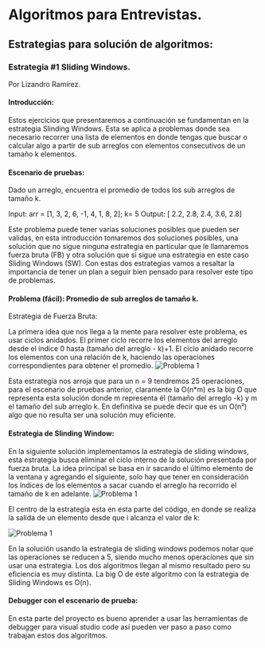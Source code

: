 # Algoritmos para Entrevistas.

## Estrategias para solución de algoritmos:

### Estrategia #1 Sliding Windows. 
Por Lizandro Ramírez.

#### Introducción:

Estos ejercicios que presentaremos a continuación se fundamentan en la estrategia Slinding Windows. Esta se aplica a problemas donde sea necesario recorrer una lista de elementos en donde tengas que buscar o calcular algo a partir de sub arreglos con elementos consecutivos de un tamaño k elementos.


#### Escenario de pruebas:

Dado un arreglo, encuentra el promedio de todos los sub arreglos de tamaño k.

Input: arr = [1, 3, 2, 6, -1, 4, 1, 8, 2];  k= 5
Output: [ 2.2, 2.8, 2.4, 3.6, 2.8]

Este problema puede tener varias soluciones posibles que pueden ser validas,  en esta introducción tomaremos dos soluciones posibles, una solución que no sigue ninguna estrategia en particular que le llamaremos fuerza bruta (FB) y otra solución que si sigue una estrategia en este caso Sliding Windows (SW). Con estas dos estrategias vamos a resaltar la importancia de tener un plan a seguir bien pensado para resolver este tipo de problemas. 


#### Problema (fácil): Promedio de sub arreglos de tamaño k.
Estrategia de Fuerza Bruta:

La primera idea que nos llega a la mente para resolver este problema, es usar ciclos anidados. El primer ciclo recorre los elementos del arreglo desde el índice 0 hasta  (tamaño del arreglo - k)+1. El ciclo anidado  recorre los elementos con una relación de k, haciendo las operaciones correspondientes para obtener el promedio.
![Problema 1](https://lh4.googleusercontent.com/Ma5kaP-NAVe7Bf7iXTER0na9k-vZae6szDWfUfzGdRG9MMXx6F_RFh7OzNq3OcVVR0yUksYaUpo7MBg8UfQ8eO-o985CekQkxwr2HZ0PmJ8HSJHPaiUNJVxjvfDs-Qs1HGsoDwra)



Esta estrategia nos arroja que para un n = 9  tendremos 25 operaciones,  para el escenario de pruebas anterior, claramente la O(n*m) es la big O que representa esta solución donde m representa él (tamaño del arreglo -k) y  m el tamaño del sub arreglo k. En definitiva se puede decir que es un O(n²) algo que no resulta ser una solución muy eficiente.

#### Estrategia de Slinding Window:

En la siguiente solución implementamos la estrategia de sliding windows, esta estrategia busca eliminar el ciclo interno  de la solución presentada por fuerza bruta. La idea principal se basa en ir sacando el último elemento de la ventana  y agregando el siguiente, solo hay que tener en consideración los índices de los elementos a sacar cuando el arreglo ha recorrido el tamaño de k en adelante.
![Problema 1](https://lh3.googleusercontent.com/acgmALBsJEokk6bwltWsTKCyIPvkw-wxrjUvJC4oXeehkd1bU4V2HPOZwoz7MtwvxQ8IDbubqdUuCVj66SRf3f4sKcMUc709ethmQzB2)


El centro de la estrategia esta en esta parte del código, en donde se realiza la salida de un elemento desde que i alcanza el valor de k:

![Problema 1](https://lh5.googleusercontent.com/BcseciTB7NzPLTYVomsm3pbltz5zv5hTvCFw1IfNe5yzjUFk1f8l__izz455zvfJFg3Jd-z0US2nbcLIpptHh9JMwwumAtY20l2IVrk)

En la solución usando la estrategia de sliding windows podemos notar que las operaciones se reducen a 5, siendo mucho menos operaciones que sin usar una estrategia. Los dos algoritmos llegan al mismo resultado pero su eficiencia es muy distinta. La big O de este algoritmo con la estrategia de Sliding Windows es O(n).

#### Debugger con el escenario de prueba:

En esta parte del proyecto es bueno aprender a usar las herramientas de debugger para visual studio code así pueden ver paso a paso como trabajan estos dos algoritmos. 

